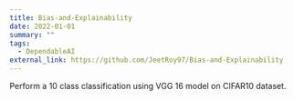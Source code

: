 ```yaml
---
title: Bias-and-Explainability
date: 2022-01-01
summary: ""
tags:
  - DependableAI
external_link: https://github.com/JeetRoy97/Bias-and-Explainability
---
```

Perform a 10 class classification using VGG 16 model on CIFAR10 dataset.